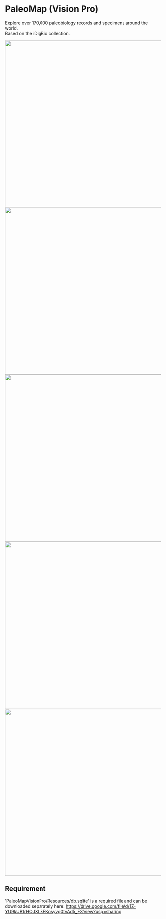 # PaleoMap (Vision Pro)

Explore over 170,000 paleobiology records and specimens around the world.  
Based on the iDigBio collection. 

<img src="https://raw.githubusercontent.com/haozujz/PaleoMapVisionPro/master/readMePreview/ss0.png" width="540" />
<img src="https://raw.githubusercontent.com/haozujz/PaleoMapVisionPro/master/readMePreview/ss1.png" width="540" />
<img src="https://raw.githubusercontent.com/haozujz/PaleoMapVisionPro/master/readMePreview/ss2.png" width="540" />
<img src="https://raw.githubusercontent.com/haozujz/PaleoMapVisionPro/master/readMePreview/ss3.png" width="540" />
<img src="https://raw.githubusercontent.com/haozujz/PaleoMapVisionPro/master/readMePreview/ss4.png" width="540" />

## Requirement

'PaleoMapVisionPro/Resources/db.sqlite' is a required file and can be downloaded separately here: https://drive.google.com/file/d/1Z-YU9kUB1rHOJXL3FKosyvg0tvAd5_F3/view?usp=sharing

